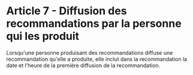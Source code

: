 # Article 7 - Diffusion des recommandations par la personne qui les produit


Lorsqu'une personne produisant des recommandations diffuse une recommandation qu'elle a produite, elle inclut dans la recommandation la date et l'heure de la première diffusion de la recommandation.
